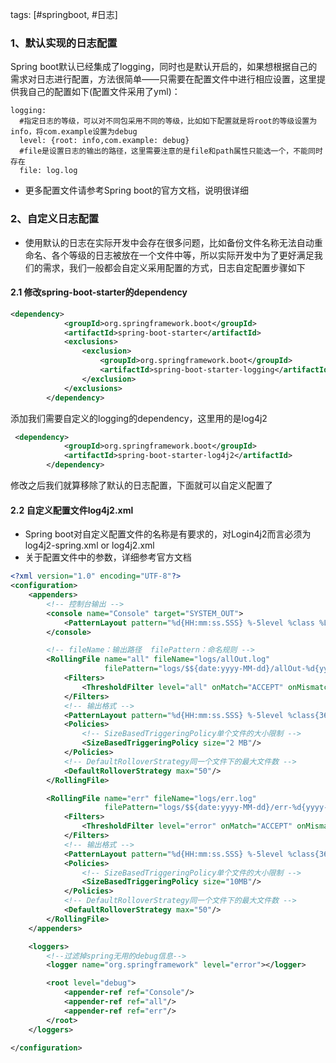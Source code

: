 tags: [#springboot, #日志]
### 1、默认实现的日志配置
Spring boot默认已经集成了logging，同时也是默认开启的，如果想根据自己的需求对日志进行配置，方法很简单——只需要在配置文件中进行相应设置，这里提供我自己的配置如下(配置文件采用了yml)：

```properties
logging:
  #指定日志的等级，可以对不同包采用不同的等级，比如如下配置就是将root的等级设置为info，将com.example设置为debug
  level: {root: info,com.example: debug}
  #file是设置日志的输出的路径，这里需要注意的是file和path属性只能选一个，不能同时存在
  file: log.log
```
- 更多配置文件请参考Spring boot的官方文档，说明很详细

### 2、自定义日志配置

- 使用默认的日志在实际开发中会存在很多问题，比如备份文件名称无法自动重命名、各个等级的日志被放在一个文件中等，所以实际开发中为了更好满足我们的需求，我们一般都会自定义采用配置的方式，日志自定配置步骤如下

#### 2.1 修改spring-boot-starter的dependency

```xml
<dependency>
            <groupId>org.springframework.boot</groupId>
            <artifactId>spring-boot-starter</artifactId>
            <exclusions>
                <exclusion>
                    <groupId>org.springframework.boot</groupId>
                    <artifactId>spring-boot-starter-logging</artifactId>
                </exclusion>
            </exclusions>
        </dependency>
```
添加我们需要自定义的logging的dependency，这里用的是log4j2
```xml
 <dependency>
            <groupId>org.springframework.boot</groupId>
            <artifactId>spring-boot-starter-log4j2</artifactId>
        </dependency>
```
修改之后我们就算移除了默认的日志配置，下面就可以自定义配置了

#### 2.2 自定义配置文件log4j2.xml

- Spring boot对自定义配置文件的名称是有要求的，对Login4j2而言必须为log4j2-spring.xml or log4j2.xml
- 关于配置文件中的参数，详细参考官方文档

```xml
<?xml version="1.0" encoding="UTF-8"?>
<configuration>
    <appenders>
        <!-- 控制台输出 -->
        <console name="Console" target="SYSTEM_OUT">
            <PatternLayout pattern="%d{HH:mm:ss.SSS} %-5level %class %L %M - %msg%n"/>
        </console>

        <!-- fileName：输出路径  filePattern：命名规则 -->
        <RollingFile name="all" fileName="logs/allOut.log"
                     filePattern="logs/$${date:yyyy-MM-dd}/allOut-%d{yyyy-MM-dd}-%i.log">
            <Filters>
                <ThresholdFilter level="all" onMatch="ACCEPT" onMismatch="DENY"/>
            </Filters>
            <!-- 输出格式 -->
            <PatternLayout pattern="%d{HH:mm:ss.SSS} %-5level %class{36} %L %M - %msg%n"/>
            <Policies>
                <!-- SizeBasedTriggeringPolicy单个文件的大小限制 -->
                <SizeBasedTriggeringPolicy size="2 MB"/>
            </Policies>
            <!-- DefaultRolloverStrategy同一个文件下的最大文件数 -->
            <DefaultRolloverStrategy max="50"/>
        </RollingFile>

        <RollingFile name="err" fileName="logs/err.log"
                     filePattern="logs/$${date:yyyy-MM-dd}/err-%d{yyyy-MM-dd}-%i.log">
            <Filters>
                <ThresholdFilter level="error" onMatch="ACCEPT" onMismatch="DENY"/>
            </Filters>
            <!-- 输出格式 -->
            <PatternLayout pattern="%d{HH:mm:ss.SSS} %-5level %class{36} %L %M - %msg%xEx%n"/>
            <Policies>
                <!-- SizeBasedTriggeringPolicy单个文件的大小限制 -->
                <SizeBasedTriggeringPolicy size="10MB"/>
            </Policies>
            <!-- DefaultRolloverStrategy同一个文件下的最大文件数 -->
            <DefaultRolloverStrategy max="50"/>
        </RollingFile>
    </appenders>

    <loggers>
        <!--过滤掉spring无用的debug信息-->
        <logger name="org.springframework" level="error"></logger>

        <root level="debug">
            <appender-ref ref="Console"/>
            <appender-ref ref="all"/>
            <appender-ref ref="err"/>
        </root>
    </loggers>

</configuration>
```